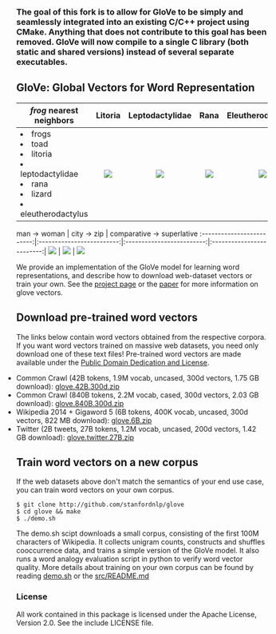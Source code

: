 ### The goal of this fork is to allow for GloVe to be simply and seamlessly integrated into an existing C/C++ project using CMake. Anything that does not contribute to this goal has been removed. GloVe will now compile to a single C library (both static and shared versions) instead of several separate executables.

## GloVe: Global Vectors for Word Representation

<em>frog</em> nearest neighbors | Litoria             |  Leptodactylidae | Rana | Eleutherodactylus
-------------------------|:-------------------------:|:-------------------------:|:-------------------------:|:-------------------------:|
<li> frogs <li> toad <li> litoria <li> leptodactylidae <li> rana <li> lizard <li> eleutherodactylus | ![](http://nlp.stanford.edu/projects/glove/images/litoria.jpg)  |  ![](http://nlp.stanford.edu/projects/glove/images/leptodactylidae.jpg) |  ![](http://nlp.stanford.edu/projects/glove/images/rana.jpg) |  ![](http://nlp.stanford.edu/projects/glove/images/eleutherodactylus.jpg)

man -> woman             |  city -> zip | comparative -> superlative
:-------------------------:|:-------------------------:|:-------------------------:|:-------------------------:|
![](http://nlp.stanford.edu/projects/glove/images/man_woman_small.jpg)  |   ![](http://nlp.stanford.edu/projects/glove/images/city_zip_small.jpg) |  ![](http://nlp.stanford.edu/projects/glove/images/comparative_superlative_small.jpg)

We provide an implementation of the GloVe model for learning word representations, and describe how to download web-dataset vectors or train your own. See the [project page](http://nlp.stanford.edu/projects/glove/) or the [paper](http://nlp.stanford.edu/pubs/glove.pdf) for more information on glove vectors.

## Download pre-trained word vectors
The links below contain word vectors obtained from the respective corpora. If you want word vectors trained on massive web datasets, you need only download one of these text files! Pre-trained word vectors are made available under the <a href="http://opendatacommons.org/licenses/pddl/">Public Domain Dedication and License</a>. 
<div class="entry">
<ul style="padding-left:0px; margin-top:0px; margin-bottom:0px">
  <li> Common Crawl (42B tokens, 1.9M vocab, uncased, 300d vectors, 1.75 GB download): <a href="http://nlp.stanford.edu/data/wordvecs/glove.42B.300d.zip">glove.42B.300d.zip</a> </li>
  <li> Common Crawl (840B tokens, 2.2M vocab, cased, 300d vectors, 2.03 GB download): <a href="http://nlp.stanford.edu/data/wordvecs/glove.840B.300d.zip">glove.840B.300d.zip</a> </li>
  <li> Wikipedia 2014 + Gigaword 5 (6B tokens, 400K vocab, uncased, 300d vectors, 822 MB download): <a href="http://nlp.stanford.edu/data/wordvecs/glove.6B.zip">glove.6B.zip</a> </li>
  <li> Twitter (2B tweets, 27B tokens, 1.2M vocab, uncased, 200d vectors, 1.42 GB download): <a href="http://nlp.stanford.edu/data/wordvecs/glove.twitter.27B.zip">glove.twitter.27B.zip</a>
</ul>
</div>

## Train word vectors on a new corpus
If the web datasets above don't match the semantics of your end use case, you can train word vectors on your own corpus.

    $ git clone http://github.com/stanfordnlp/glove
    $ cd glove && make
    $ ./demo.sh

The demo.sh scipt downloads a small corpus, consisting of the first 100M characters of Wikipedia. It collects unigram counts, constructs and shuffles cooccurrence data, and trains a simple version of the GloVe model. It also runs a word analogy evaluation script in python to verify word vector quality. More details about training on your own corpus can be found by reading [demo.sh](https://github.com/stanfordnlp/GloVe/blob/master/demo.sh) or the [src/README.md](https://github.com/stanfordnlp/GloVe/tree/master/src)

### License
All work contained in this package is licensed under the Apache License, Version 2.0. See the include LICENSE file.

